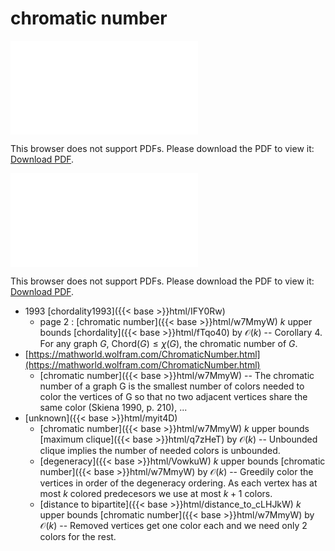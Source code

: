 # chromatic number




<object data="../local_w7MmyW.pdf" type="application/pdf" width="100%" height="480px"><embed src="../local_w7MmyW.pdf"><p>This browser does not support PDFs. Please download the PDF to view it: <a href="../local_w7MmyW.pdf">Download PDF</a>.</p></embed></object>


<object data="../inclusions_w7MmyW.pdf" type="application/pdf" width="100%" height="480px"><embed src="../inclusions_w7MmyW.pdf"><p>This browser does not support PDFs. Please download the PDF to view it: <a href="../inclusions_w7MmyW.pdf">Download PDF</a>.</p></embed></object>

* 1993 [chordality1993]({{< base >}}html/IFY0Rw)
    * page 2 : [chromatic number]({{< base >}}html/w7MmyW) $k$ upper bounds [chordality]({{< base >}}html/fTqo40) by $\mathcal O(k)$ -- Corollary 4. For any graph $G$, $\mathrm{Chord}(G) \le \chi(G)$, the chromatic number of $G$.
*  [https://mathworld.wolfram.com/ChromaticNumber.html](https://mathworld.wolfram.com/ChromaticNumber.html)
    * [chromatic number]({{< base >}}html/w7MmyW) -- The chromatic number of a graph G is the smallest number of colors needed to color the vertices of G so that no two adjacent vertices share the same color (Skiena 1990, p. 210), ...
*  [unknown]({{< base >}}html/myit4D)
    * [chromatic number]({{< base >}}html/w7MmyW) $k$ upper bounds [maximum clique]({{< base >}}html/q7zHeT) by $\mathcal O(k)$ -- Unbounded clique implies the number of needed colors is unbounded.
    * [degeneracy]({{< base >}}html/VowkuW) $k$ upper bounds [chromatic number]({{< base >}}html/w7MmyW) by $\mathcal O(k)$ -- Greedily color the vertices in order of the degeneracy ordering. As each vertex has at most $k$ colored predecesors we use at most $k+1$ colors.
    * [distance to bipartite]({{< base >}}html/distance_to_cLHJkW) $k$ upper bounds [chromatic number]({{< base >}}html/w7MmyW) by $\mathcal O(k)$ -- Removed vertices get one color each and we need only $2$ colors for the rest.